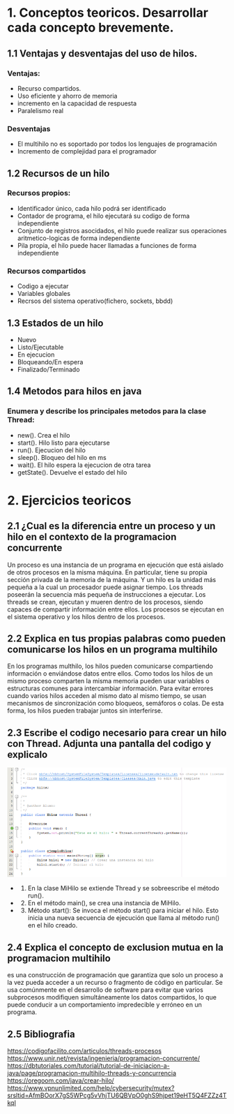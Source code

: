 # 1. Conceptos teoricos. Desarrollar cada concepto brevemente.

## 1.1 Ventajas y desventajas del uso de hilos.
### Ventajas:
- Recurso compartidos.
- Uso eficiente y ahorro de memoria
- incremento en la capacidad de respuesta
- Paralelismo real
### Desventajas
- El multihilo no es soportado por todos los lenguajes de programación
- Incremento de complejidad para el programador
## 1.2 Recursos de un hilo
### Recursos propios:
- Identificador único, cada hilo podrá ser identificado
- Contador de programa, el hilo ejecutará su codigo de forma independiente
- Conjunto de registros asocidados, el hilo puede realizar sus operaciones aritmetico-logicas de forma independiente
- Pila propia, el hilo puede hacer llamadas a funciones de forma independiente
### Recursos compartidos
- Codigo a ejecutar
- Variables globales
- Recrsos del sistema operativo(fichero, sockets, bbdd)
## 1.3 Estados de un hilo
- Nuevo
- Listo/Ejecutable
- En ejecucion
- Bloqueando/En espera
- Finalizado/Terminado
## 1.4 Metodos para hilos en java
### Enumera y describe los principales metodos para la clase Thread:
- new(). Crea el hilo
- start(). Hilo listo para ejecutarse
- run(). Ejecucion del hilo
- sleep(). Bloqueo del hilo en ms
- wait(). El hilo espera la ejecucion de otra tarea
- getState(). Devuelve el estado del hilo
# 2. Ejercicios teoricos

## 2.1 ¿Cual es la diferencia entre un proceso y un hilo en el contexto de la programacion concurrente

 Un proceso es una instancia de un programa en ejecución que está aislado de otros procesos en la misma máquina. En particular, tiene su propia sección privada de la memoria de la máquina.
 Y un hilo es la unidad más pequeña a la cual un procesador puede asignar tiempo. Los threads poseerán la secuencia más pequeña de instrucciones a ejecutar. Los threads se crean, ejecutan y
 mueren dentro de los procesos, siendo capaces de compartir información entre ellos. Los procesos se ejecutan en el sistema operativo y los hilos dentro de los procesos.
 
## 2.2 Explica en tus propias palabras como pueden comunicarse los hilos en un programa multihilo
En los programas multhilo, los hilos pueden comunicarse compartiendo información o enviándose datos entre ellos. Como todos los hilos de un mismo proceso comparten la misma memoria pueden usar variables o estructuras comunes para intercambiar información. Para evitar errores cuando varios hilos acceden al mismo dato al mismo tiempo, se usan mecanismos de sincronización como bloqueos, semáforos o colas. De esta forma, los hilos pueden trabajar juntos sin interferirse.

## 2.3 Escribe el codigo necesario para crear un hilo con Thread. Adjunta una pantalla del codigo y explicalo
![Imagen](Images/capturaHilos.PNG)
- 1. En la clase MiHilo se extiende Thread y se sobreescribe el método run().
- 2. En el método main(), se crea una instancia de MiHilo.
- 3. Método start(): Se invoca el método start() para iniciar el hilo. Esto inicia una nueva secuencia de ejecución que llama al método run() en el hilo creado.
 
## 2.4 Explica el concepto de exclusion mutua en la programacion multihilo
es una construcción de programación que garantiza que solo un proceso a la vez pueda acceder a un recurso o fragmento de código en particular. Se usa comúnmente en el
desarrollo de software para evitar que varios subprocesos modifiquen simultáneamente los datos compartidos, lo que puede conducir a un comportamiento impredecible y 
erróneo en un programa.

## 2.5 Bibliografia
https://codigofacilito.com/articulos/threads-procesos
https://www.unir.net/revista/ingenieria/programacion-concurrente/
https://dbtutoriales.com/tutorial/tutorial-de-iniciacion-a-java/page/programacion-multihilo-threads-y-concurrencia
https://oregoom.com/java/crear-hilo/
https://www.vpnunlimited.com/help/cybersecurity/mutex?srsltid=AfmBOorX7gS5WPcg5vVhjTU6QBVpO0ghS9hjpet19eHT5Q4FZZz4TkqI
